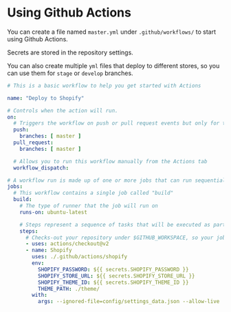 # Using Github Actions

You can create a file named `master.yml` under `.github/workflows/` to start using Github Actions. 

Secrets are stored in the repository settings. 

You can also create multiple `yml` files that deploy to different stores, so you can use them for `stage` or `develop` branches. 

```yml 
# This is a basic workflow to help you get started with Actions

name: "Deploy to Shopify"

# Controls when the action will run. 
on:
  # Triggers the workflow on push or pull request events but only for the master branch
  push:
    branches: [ master ]
  pull_request:
    branches: [ master ]

  # Allows you to run this workflow manually from the Actions tab
  workflow_dispatch:

# A workflow run is made up of one or more jobs that can run sequentially or in parallel
jobs:
  # This workflow contains a single job called "build"
  build:
    # The type of runner that the job will run on
    runs-on: ubuntu-latest

    # Steps represent a sequence of tasks that will be executed as part of the job
    steps:
      # Checks-out your repository under $GITHUB_WORKSPACE, so your job can access it
      - uses: actions/checkout@v2
      - name: Shopify
        uses: ./.github/actions/shopify
        env:
          SHOPIFY_PASSWORD: ${{ secrets.SHOPIFY_PASSWORD }}
          SHOPIFY_STORE_URL: ${{ secrets.SHOPIFY_STORE_URL }}
          SHOPIFY_THEME_ID: ${{ secrets.SHOPIFY_THEME_ID }}
          THEME_PATH: ./theme/
        with:
          args: --ignored-file=config/settings_data.json --allow-live

```